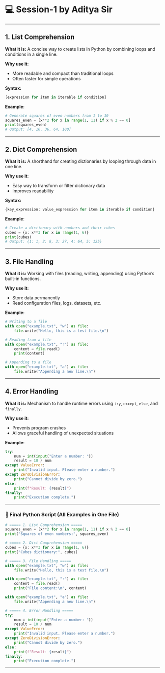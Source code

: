 # 💻 Session-1 by Aditya Sir   

---

## 1. List Comprehension

**What it is:**
A concise way to create lists in Python by combining loops and conditions in a single line.

**Why use it:**

* More readable and compact than traditional loops
* Often faster for simple operations

**Syntax:**

```python
[expression for item in iterable if condition]
```

**Example:**

```python
# Generate squares of even numbers from 1 to 10
squares_even = [x**2 for x in range(1, 11) if x % 2 == 0]
print(squares_even)  
# Output: [4, 16, 36, 64, 100]
```

---

## 2. Dict Comprehension

**What it is:**
A shorthand for creating dictionaries by looping through data in one line.

**Why use it:**

* Easy way to transform or filter dictionary data
* Improves readability

**Syntax:**

```python
{key_expression: value_expression for item in iterable if condition}
```

**Example:**

```python
# Create a dictionary with numbers and their cubes
cubes = {x: x**3 for x in range(1, 6)}
print(cubes)  
# Output: {1: 1, 2: 8, 3: 27, 4: 64, 5: 125}
```

---

## 3. File Handling

**What it is:**
Working with files (reading, writing, appending) using Python’s built-in functions.

**Why use it:**

* Store data permanently
* Read configuration files, logs, datasets, etc.

**Example:**

```python
# Writing to a file
with open("example.txt", "w") as file:
    file.write("Hello, this is a test file.\n")

# Reading from a file
with open("example.txt", "r") as file:
    content = file.read()
    print(content)

# Appending to a file
with open("example.txt", "a") as file:
    file.write("Appending a new line.\n")
```

---

## 4. Error Handling

**What it is:**
Mechanism to handle runtime errors using `try`, `except`, `else`, and `finally`.

**Why use it:**

* Prevents program crashes
* Allows graceful handling of unexpected situations

**Example:**

```python
try:
    num = int(input("Enter a number: "))
    result = 10 / num
except ValueError:
    print("Invalid input. Please enter a number.")
except ZeroDivisionError:
    print("Cannot divide by zero.")
else:
    print(f"Result: {result}")
finally:
    print("Execution complete.")
```

---

### 📄 Final Python Script (All Examples in One File)

```python
# ===== 1. List Comprehension =====
squares_even = [x**2 for x in range(1, 11) if x % 2 == 0]
print("Squares of even numbers:", squares_even)

# ===== 2. Dict Comprehension =====
cubes = {x: x**3 for x in range(1, 6)}
print("Cubes dictionary:", cubes)

# ===== 3. File Handling =====
with open("example.txt", "w") as file:
    file.write("Hello, this is a test file.\n")

with open("example.txt", "r") as file:
    content = file.read()
    print("File content:\n", content)

with open("example.txt", "a") as file:
    file.write("Appending a new line.\n")

# ===== 4. Error Handling =====
try:
    num = int(input("Enter a number: "))
    result = 10 / num
except ValueError:
    print("Invalid input. Please enter a number.")
except ZeroDivisionError:
    print("Cannot divide by zero.")
else:
    print(f"Result: {result}")
finally:
    print("Execution complete.")
```

---
